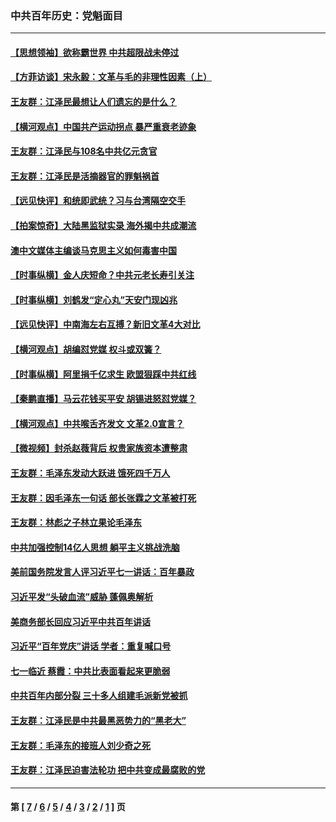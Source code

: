 ### 中共百年历史：党魁面目
---
#### [【思想领袖】欲称霸世界 中共超限战未停过](../../pages/nf1176107/n13745142.md?09280430) 
#### [【方菲访谈】宋永毅：文革与毛的非理性因素（上）](../../pages/nf1176107/n13469956.md?09280430) 
#### [王友群：江泽民最想让人们遗忘的是什么？](../../pages/nf1176107/n13408949.md?09280430) 
#### [【横河观点】中国共产运动拐点 暴严重衰老迹象](../../pages/nf1176107/n13388333.md?09280430) 
#### [王友群：江泽民与108名中共亿元贪官](../../pages/nf1176107/n13352358.md?09280430) 
#### [王友群：江泽民是活摘器官的罪魁祸首](../../pages/nf1176107/n13336903.md?09280430) 
#### [【远见快评】和统即武统？习与台湾隔空交手](../../pages/nf1176107/n13297739.md?09280430) 
#### [【拍案惊奇】大陆黑监狱实录 海外揭中共成潮流](../../pages/nf1176107/n13288853.md?09280430) 
#### [澳中文媒体主编谈马克思主义如何毒害中国](../../pages/nf1176107/n13257387.md?09280430) 
#### [【时事纵横】金人庆短命？中共元老长寿引关注](../../pages/nf1176107/n13217934.md?09280430) 
#### [【时事纵横】刘鹤发“定心丸”天安门现凶兆](../../pages/nf1176107/n13215416.md?09280430) 
#### [【远见快评】中南海左右互搏？新旧文革4大对比](../../pages/nf1176107/n13214745.md?09280430) 
#### [【横河观点】胡编怼党媒 权斗或双簧？](../../pages/nf1176107/n13210864.md?09280430) 
#### [【时事纵横】阿里捐千亿求生 欧盟狠踩中共红线](../../pages/nf1176107/n13206431.md?09280430) 
#### [【秦鹏直播】马云花钱买平安 胡锡进怒怼党媒？](../../pages/nf1176107/n13206392.md?09280430) 
#### [【横河观点】中共喉舌齐发文 文革2.0宣言？](../../pages/nf1176107/n13201248.md?09280430) 
#### [【微视频】封杀赵薇背后 权贵家族资本遭整肃](../../pages/nf1176107/n13197798.md?09280430) 
#### [王友群：毛泽东发动大跃进 饿死四千万人](../../pages/nf1176107/n13177158.md?09280430) 
#### [王友群：因毛泽东一句话 部长张霖之文革被打死](../../pages/nf1176107/n13161711.md?09280430) 
#### [王友群：林彪之子林立果论毛泽东](../../pages/nf1176107/n13128622.md?09280430) 
#### [中共加强控制14亿人思想 躺平主义挑战洗脑](../../pages/nf1176107/n13094299.md?09280430) 
#### [美前国务院发言人评习近平七一讲话：百年暴政](../../pages/nf1176107/n13066986.md?09280430) 
#### [习近平发“头破血流”威胁 蓬佩奥解析](../../pages/nf1176107/n13063604.md?09280430) 
#### [美商务部长回应习近平中共百年讲话](../../pages/nf1176107/n13062903.md?09280430) 
#### [习近平“百年党庆”讲话 学者：重复喊口号](../../pages/nf1176107/n13061411.md?09280430) 
#### [七一临近 蔡霞：中共比表面看起来更脆弱](../../pages/nf1176107/n13056418.md?09280430) 
#### [中共百年内部分裂 三十多人组建毛派新党被抓](../../pages/nf1176107/n13044023.md?09280430) 
#### [王友群：江泽民是中共最黑恶势力的“黑老大”](../../pages/nf1176107/n13022180.md?09280430) 
#### [王友群：毛泽东的接班人刘少奇之死](../../pages/nf1176107/n12991772.md?09280430) 
#### [王友群：江泽民迫害法轮功 把中共变成最腐败的党](../../pages/nf1176107/n12947347.md?09280430) 

---
#### 第 [ [7](./7.md?09280430) / [6](./6.md?09280430) / [5](./5.md?09280430) / [4](./4.md?09280430) / [3](./3.md?09280430) / [2](./2.md?09280430) / [1](./1.md?09280430) ] 页
